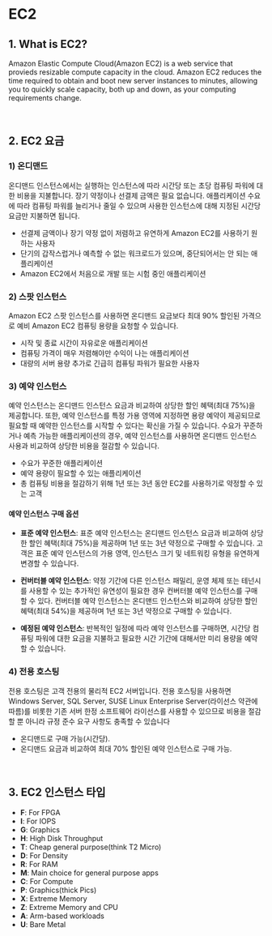 # EC2

## 1. What is EC2?

Amazon Elastic Compute Cloud(Amazon EC2) is a web service that provieds resizable compute capacity in the cloud. Amazon EC2 reduces the time required to obtain and boot new server instances to minutes, allowing you to quickly scale capacity, both up and down, as your computing requirements change.

<br>

## 2. EC2 요금

### 1) 온디맨드

온디맨드 인스턴스에서는 실행하는 인스턴스에 따라 시간당 또는 초당 컴퓨팅 파워에 대한 비용을 지불합니다. 장기 약정이나 선결제 금액은 필요 없습니다. 애플리케이션 수요에 따라 컴퓨팅 파워를 늘리거나 줄일 수 있으며 사용한 인스턴스에 대해 지정된 시간당 요금만 지불하면 됩니다.

- 선결제 금액이나 장기 약정 없이 저렴하고 유연하게 Amazon EC2를 사용하기 원하는 사용자
- 단기의 갑작스럽거나 예측할 수 없는 워크로드가 있으며, 중단되어서는 안 되는 애플리케이션
- Amazon EC2에서 처음으로 개발 또는 시험 중인 애플리케이션

### 2) 스팟 인스턴스

Amazon EC2 스팟 인스턴스를 사용하면 온디맨드 요금보다 최대 90% 할인된 가격으로 예비 Amazon EC2 컴퓨팅 용량을 요청할 수 있습니다.

- 시작 및 종료 시간이 자유로운 애플리케이션
- 컴퓨팅 가격이 매우 저렴해야만 수익이 나는 애플리케이션
- 대량의 서버 용량 추가로 긴급히 컴퓨팅 파워가 필요한 사용자

### 3) 예약 인스턴스

예약 인스턴스는 온디맨드 인스턴스 요금과 비교하여 상당한 할인 혜택(최대 75%)을 제공합니다. 또한, 예약 인스턴스를 특정 가용 영역에 지정하면 용량 예약이 제공되므로 필요할 때 예약한 인스턴스를 시작할 수 있다는 확신을 가질 수 있습니다.
수요가 꾸준하거나 예측 가능한 애플리케이션의 경우, 예약 인스턴스를 사용하면 온디맨드 인스턴스 사용과 비교하여 상당한 비용을 절감할 수 있습니다.

- 수요가 꾸준한 애플리케이션
- 예약 용량이 필요할 수 있는 애플리케이션
- 총 컴퓨팅 비용을 절감하기 위해 1년 또는 3년 동안 EC2를 사용하기로 약정할 수 있는 고객

#### 예약 인스턴스 구매 옵션

- **표준 예약 인스턴스**: 표준 예약 인스턴스는 온디맨드 인스턴스 요금과 비교하여 상당한 할인 혜택(최대 75%)을 제공하며 1년 또는 3년 약정으로 구매할 수 있습니다. 고객은 표준 예약 인스턴스의 가용 영역, 인스턴스 크기 및 네트워킹 유형을 유연하게 변경할 수 있습니다.

- **컨버터블 예약 인스턴스**: 약정 기간에 다른 인스턴스 패밀리, 운영 체제 또는 테넌시를 사용할 수 있는 추가적인 유연성이 필요한 경우 컨버터블 예약 인스턴스를 구매할 수 있다. 컨버터블 예약 인스턴스는 온디맨드 인스턴스와 비교하여 상당한 할인 혜택(최대 54%)을 제공하며 1년 또는 3년 약정으로 구매할 수 있습니다.

- **예정된 예약 인스턴스**: 반복적인 일정에 따라 예약 인스턴스를 구매하면, 시간당 컴퓨팅 파워에 대한 요금을 지불하고 필요한 시간 기간에 대해서만 미리 용량을 예약할 수 있습니다.

### 4) 전용 호스팅

전용 호스팅은 고객 전용의 물리적 EC2 서버입니다. 전용 호스팅을 사용하면 Windows Server, SQL Server, SUSE Linux Enterprise Server(라이선스 약관에 따름)를 비롯한 기존 서버 한정 소프트웨어 라이선스를 사용할 수 있으므로 비용을 절감할 뿐 아니라 규정 준수 요구 사항도 충족할 수 있습니다

- 온디맨드로 구매 가능(시간당).
- 온디맨드 요금과 비교하여 최대 70% 할인된 예약 인스턴스로 구매 가능.

<br>

## 3. EC2 인스턴스 타입

- **F**: For FPGA
- **I**: For IOPS
- **G**: Graphics
- **H**: High Disk Throughput
- **T**: Cheap general purpose(think T2 Micro)
- **D**: For Density
- **R**: For RAM
- **M**: Main choice for general purpose apps
- **C**: For Compute
- **P**: Graphics(thick Pics)
- **X**: Extreme Memory
- **Z**: Extreme Memory and CPU
- **A**: Arm-based workloads
- **U**: Bare Metal
